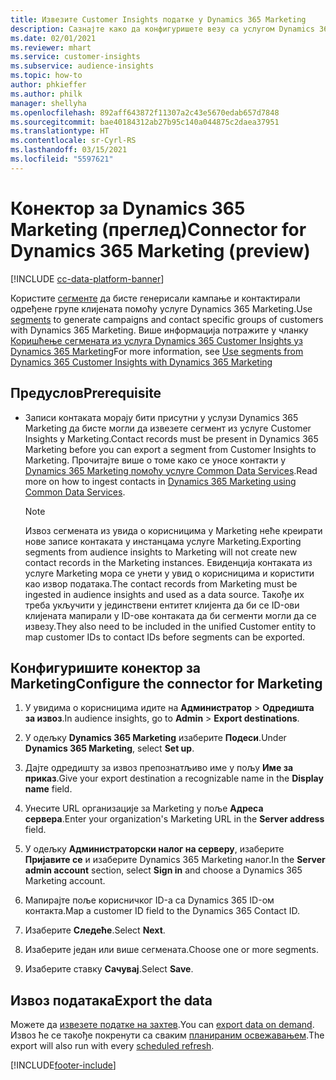 ```yaml
---
title: Извезите Customer Insights податке у Dynamics 365 Marketing
description: Сазнајте како да конфигуришете везу са услугом Dynamics 365 Marketing.
ms.date: 02/01/2021
ms.reviewer: mhart
ms.service: customer-insights
ms.subservice: audience-insights
ms.topic: how-to
author: phkieffer
ms.author: philk
manager: shellyha
ms.openlocfilehash: 892aff643872f11307a2c43e5670edab657d7848
ms.sourcegitcommit: bae40184312ab27b95c140a044875c2daea37951
ms.translationtype: HT
ms.contentlocale: sr-Cyrl-RS
ms.lasthandoff: 03/15/2021
ms.locfileid: "5597621"
---
```

# <a name="connector-for-dynamics-365-marketing-preview"></a><span data-ttu-id="93c39-103">Конектор за Dynamics 365 Marketing (преглед)</span><span class="sxs-lookup"><span data-stu-id="93c39-103">Connector for Dynamics 365 Marketing (preview)</span></span>

[!INCLUDE [cc-data-platform-banner](../includes/cc-data-platform-banner.md)]

<span data-ttu-id="93c39-104">Користите [сегменте](segments.md) да бисте генерисали кампање и контактирали одређене групе клијената помоћу услуге Dynamics 365 Marketing.</span><span class="sxs-lookup"><span data-stu-id="93c39-104">Use [segments](segments.md) to generate campaigns and contact specific groups of customers with Dynamics 365 Marketing.</span></span> <span data-ttu-id="93c39-105">Више информација потражите у чланку [Коришћење сегмената из услуга Dynamics 365 Customer Insights уз Dynamics 365 Marketing](/dynamics365/marketing/customer-insights-segments)</span><span class="sxs-lookup"><span data-stu-id="93c39-105">For more information, see [Use segments from Dynamics 365 Customer Insights with Dynamics 365 Marketing](/dynamics365/marketing/customer-insights-segments)</span></span>

## <a name="prerequisite"></a><span data-ttu-id="93c39-106">Предуслов</span><span class="sxs-lookup"><span data-stu-id="93c39-106">Prerequisite</span></span>

- <span data-ttu-id="93c39-107">Записи контаката морају бити присутни у услузи Dynamics 365 Marketing да бисте могли да извезете сегмент из услуге Customer Insights у Marketing.</span><span class="sxs-lookup"><span data-stu-id="93c39-107">Contact records must be present in Dynamics 365 Marketing before you can export a segment from Customer Insights to Marketing.</span></span> <span data-ttu-id="93c39-108">Прочитајте више о томе како се уносе контакти у [Dynamics 365 Marketing помоћу услуге Common Data Services](connect-power-query.md).</span><span class="sxs-lookup"><span data-stu-id="93c39-108">Read more on how to ingest contacts in [Dynamics 365 Marketing using Common Data Services](connect-power-query.md).</span></span>

  > [!NOTE]
  > <span data-ttu-id="93c39-109">Извоз сегмената из увида о корисницима у Marketing неће креирати нове записе контаката у инстанцама услуге Marketing.</span><span class="sxs-lookup"><span data-stu-id="93c39-109">Exporting segments from audience insights to Marketing will not create new contact records in the Marketing instances.</span></span> <span data-ttu-id="93c39-110">Евиденција контаката из услуге Marketing мора се унети у увид о корисницима и користити као извор података.</span><span class="sxs-lookup"><span data-stu-id="93c39-110">The contact records from Marketing must be ingested in audience insights and used as a data source.</span></span> <span data-ttu-id="93c39-111">Такође их треба укључити у јединствени ентитет клијента да би се ID-ови клијената мапирали у ID-ове контаката да би сегменти могли да се извезу.</span><span class="sxs-lookup"><span data-stu-id="93c39-111">They also need to be included in the unified Customer entity to map customer IDs to contact IDs before segments can be exported.</span></span>

## <a name="configure-the-connector-for-marketing"></a><span data-ttu-id="93c39-112">Конфигуришите конектор за Marketing</span><span class="sxs-lookup"><span data-stu-id="93c39-112">Configure the connector for Marketing</span></span>

1. <span data-ttu-id="93c39-113">У увидима о корисницима идите на **Администратор** > **Одредишта за извоз**.</span><span class="sxs-lookup"><span data-stu-id="93c39-113">In audience insights, go to **Admin** > **Export destinations**.</span></span>

1. <span data-ttu-id="93c39-114">У одељку **Dynamics 365 Marketing** изаберите **Подеси**.</span><span class="sxs-lookup"><span data-stu-id="93c39-114">Under **Dynamics 365 Marketing**, select **Set up**.</span></span>

1. <span data-ttu-id="93c39-115">Дајте одредишту за извоз препознатљиво име у пољу **Име за приказ**.</span><span class="sxs-lookup"><span data-stu-id="93c39-115">Give your export destination a recognizable name in the **Display name** field.</span></span>

1. <span data-ttu-id="93c39-116">Унесите URL организације за Marketing у поље **Адреса сервера**.</span><span class="sxs-lookup"><span data-stu-id="93c39-116">Enter your organization's Marketing URL in the **Server address** field.</span></span>

1. <span data-ttu-id="93c39-117">У одељку **Администраторски налог на серверу**, изаберите **Пријавите се** и изаберите Dynamics 365 Marketing налог.</span><span class="sxs-lookup"><span data-stu-id="93c39-117">In the **Server admin account** section, select **Sign in** and choose a Dynamics 365 Marketing account.</span></span>

1. <span data-ttu-id="93c39-118">Мапирајте поље корисничког ID-а са Dynamics 365 ID-ом контакта.</span><span class="sxs-lookup"><span data-stu-id="93c39-118">Map a customer ID field to the Dynamics 365 Contact ID.</span></span>

1. <span data-ttu-id="93c39-119">Изаберите **Следеће**.</span><span class="sxs-lookup"><span data-stu-id="93c39-119">Select **Next**.</span></span>

1. <span data-ttu-id="93c39-120">Изаберите један или више сегмената.</span><span class="sxs-lookup"><span data-stu-id="93c39-120">Choose one or more segments.</span></span>

1. <span data-ttu-id="93c39-121">Изаберите ставку **Сачувај**.</span><span class="sxs-lookup"><span data-stu-id="93c39-121">Select **Save**.</span></span>

## <a name="export-the-data"></a><span data-ttu-id="93c39-122">Извоз података</span><span class="sxs-lookup"><span data-stu-id="93c39-122">Export the data</span></span>

<span data-ttu-id="93c39-123">Можете да [извезете податке на захтев](export-destinations.md).</span><span class="sxs-lookup"><span data-stu-id="93c39-123">You can [export data on demand](export-destinations.md).</span></span> <span data-ttu-id="93c39-124">Извоз ће се такође покренути са сваким [планираним освежавањем](system.md#schedule-tab).</span><span class="sxs-lookup"><span data-stu-id="93c39-124">The export will also run with every [scheduled refresh](system.md#schedule-tab).</span></span>


[!INCLUDE[footer-include](../includes/footer-banner.md)]
